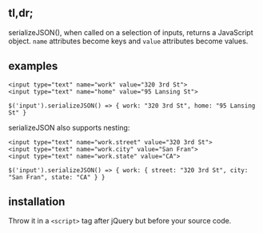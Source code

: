 ## tl,dr;

serializeJSON(), when called on a selection of inputs, returns a JavaScript object.  `name` attributes become keys and `value` attributes become values.

## examples

```
<input type="text" name="work" value="320 3rd St">
<input type="text" name="home" value="95 Lansing St">
```
```
$('input').serializeJSON() => { work: "320 3rd St", home: "95 Lansing St" }
```

serializeJSON also supports nesting:

```
<input type="text" name="work.street" value="320 3rd St">
<input type="text" name="work.city" value="San Fran">
<input type="text" name="work.state" value="CA">
```
```
$('input').serializeJSON() => { work: { street: "320 3rd St", city: "San Fran", state: "CA" } }
```

## installation
Throw it in a `<script>` tag after jQuery but before your source code.
